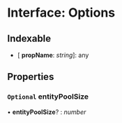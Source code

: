 
# Interface: Options

## Indexable

* \[ **propName**: *string*\]: any

## Properties

### `Optional` entityPoolSize

• **entityPoolSize**? : *number*
